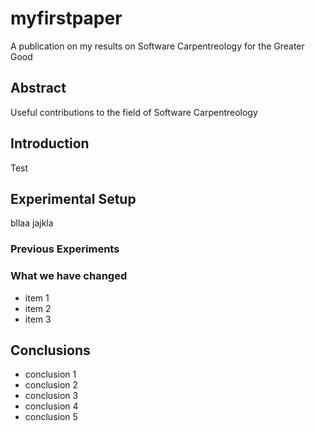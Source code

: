 # myfirstpaper
A publication on my results on Software Carpentreology for the Greater Good

## Abstract
Useful contributions to the field of Software Carpentreology
## Introduction
Test
## Experimental Setup
bllaa
jajkla
### Previous Experiments
### What we have changed
- item 1
- item 2
- item 3

## Conclusions
- conclusion 1
- conclusion 2
- conclusion 3
- conclusion 4
- conclusion 5
